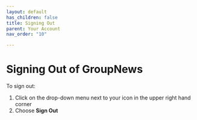 ```yaml
---
layout: default
has_children: false
title: Signing Out
parent: Your Account
nav_order: "10"

---
```

# Signing Out of GroupNews

To sign out:

1. Click on the drop-down menu next to your icon in the upper right hand corner
2. Choose **Sign Out**
